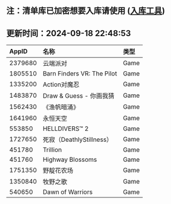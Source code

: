 ## 注：清单库已加密想要入库请使用 ([入库工具](https://github.com/BlankTMing/ManifestAutoUpdate/releases))

## 更新时间：2024-09-18 22:48:53
| AppID | 名称 | 类型  |
| :-------------------- | :----------------------------- | :----------- |
| 2379680 | 云端派对| Game |
| 1805510 | Barn Finders VR: The Pilot| Game |
| 1335200 | Action对魔忍| Game |
| 1483870 | Draw & Guess - 你画我猜| Game |
| 1562430 | 《渔帆暗涌》| Game |
| 1641960 | 永恒天空| Game |
| 553850 | HELLDIVERS™ 2| Game |
| 1727650 | 死寂（DeathlyStillness）| Game |
| 451780 | Trillion| Game |
| 451760 | Highway Blossoms| Game |
| 1751350 | 野靛花农场| Game |
| 1350840 | 牧野之歌| Game |
| 540650 | Dawn of Warriors| Game |
